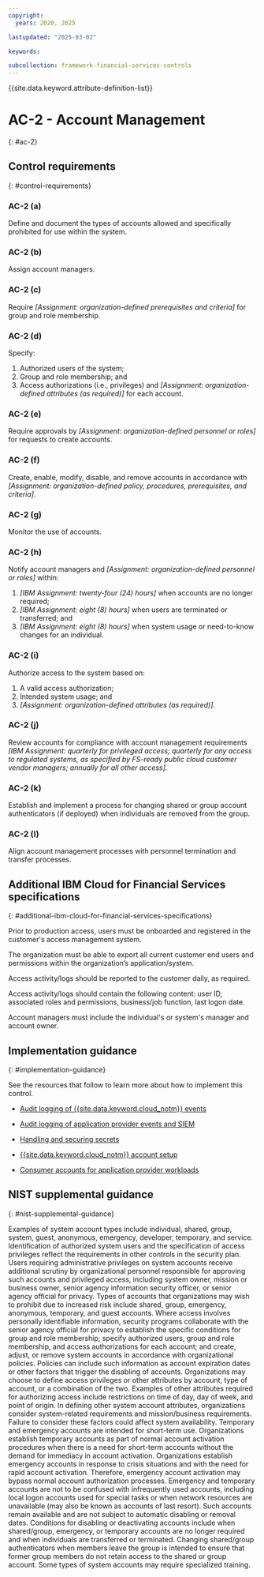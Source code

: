 ```yaml
---
copyright:
  years: 2020, 2025

lastupdated: "2025-03-02"

keywords:

subcollection: framework-financial-services-controls
---
```


{{site.data.keyword.attribute-definition-list}}

# AC-2 - Account Management
{: #ac-2}

## Control requirements
{: #control-requirements}



### AC-2 (a)


Define and document the types of accounts allowed and specifically prohibited for use within the system.


### AC-2 (b)


Assign account managers.


### AC-2 (c)


Require _[Assignment: organization-defined prerequisites and criteria]_ for group and role membership.


### AC-2 (d)


Specify:
1. Authorized users of the system;
2. Group and role membership; and
3. Access authorizations (i.e., privileges) and _[Assignment: organization-defined attributes (as required)]_ for each account.


### AC-2 (e)


Require approvals by _[Assignment: organization-defined personnel or roles]_ for requests to create accounts.


### AC-2 (f)


Create, enable, modify, disable, and remove accounts in accordance with _[Assignment: organization-defined policy, procedures, prerequisites, and criteria]_.


### AC-2 (g)


Monitor the use of accounts.


### AC-2 (h)


Notify account managers and _[Assignment: organization-defined personnel or roles]_ within:
1. _[IBM Assignment: twenty-four (24) hours]_ when accounts are no longer required;
2. _[IBM Assignment: eight (8) hours]_ when users are terminated or transferred; and
3. _[IBM Assignment: eight (8) hours]_ when system usage or need-to-know changes for an individual.


### AC-2 (i)


Authorize access to the system based on:
1. A valid access authorization;
2. Intended system usage; and
3. _[Assignment: organization-defined attributes (as required)]_.


### AC-2 (j)


Review accounts for compliance with account management requirements _[IBM Assignment: quarterly for privileged access; quarterly for any access to regulated systems, as specified by FS-ready public cloud customer vendor managers; annually for all other access]_.


### AC-2 (k)


Establish and implement a process for changing shared or group account authenticators (if deployed) when individuals are removed from the group.


### AC-2 (l)


Align account management processes with personnel termination and transfer processes.






## Additional IBM Cloud for Financial Services specifications
{: #additional-ibm-cloud-for-financial-services-specifications}

Prior to production access, users must be onboarded and registered in the customer's access management system.  

The organization must be able to export all current customer end users and permissions within the organization’s application/system.

Access activity/logs should be reported to the customer daily, as required.

Access activity/logs should contain the following content: user ID, associated roles and permissions, business/job function, last logon date.

Account managers must include the individual's or system's manager and account owner.




## Implementation guidance
{: #implementation-guidance}

See the resources that follow to learn more about how to implement this control.


- [Audit logging of {{site.data.keyword.cloud_notm}} events](/docs/framework-financial-services?topic=framework-financial-services-shared-logging-audit)


- [Audit logging of application provider events and SIEM](/docs/framework-financial-services?topic=framework-financial-services-shared-logging-audit-provider)


- [Handling and securing secrets](/docs/framework-financial-services?topic=framework-financial-services-shared-secrets)


- [{{site.data.keyword.cloud_notm}} account setup](/docs/framework-financial-services?topic=framework-financial-services-shared-account-setup)


- [Consumer accounts for application provider workloads](/docs/framework-financial-services?topic=framework-financial-services-shared-account-consumer)






## NIST supplemental guidance
{: #nist-supplemental-guidance}

Examples of system account types include individual, shared, group, system, guest, anonymous, emergency, developer, temporary, and service. Identification of authorized system users and the specification of access privileges reflect the requirements in other controls in the security plan. Users requiring administrative privileges on system accounts receive additional scrutiny by organizational personnel responsible for approving such accounts and privileged access, including system owner, mission or business owner, senior agency information security officer, or senior agency official for privacy. Types of accounts that organizations may wish to prohibit due to increased risk include shared, group, emergency, anonymous, temporary, and guest accounts.
Where access involves personally identifiable information, security programs collaborate with the senior agency official for privacy to establish the specific conditions for group and role membership; specify authorized users, group and role membership, and access authorizations for each account; and create, adjust, or remove system accounts in accordance with organizational policies. Policies can include such information as account expiration dates or other factors that trigger the disabling of accounts. Organizations may choose to define access privileges or other attributes by account, type of account, or a combination of the two. Examples of other attributes required for authorizing access include restrictions on time of day, day of week, and point of origin. In defining other system account attributes, organizations consider system-related requirements and mission/business requirements. Failure to consider these factors could affect system availability.
Temporary and emergency accounts are intended for short-term use. Organizations establish temporary accounts as part of normal account activation procedures when there is a need for short-term accounts without the demand for immediacy in account activation. Organizations establish emergency accounts in response to crisis situations and with the need for rapid account activation. Therefore, emergency account activation may bypass normal account authorization processes. Emergency and temporary accounts are not to be confused with infrequently used accounts, including local logon accounts used for special tasks or when network resources are unavailable (may also be known as accounts of last resort). Such accounts remain available and are not subject to automatic disabling or removal dates. Conditions for disabling or deactivating accounts include when shared/group, emergency, or temporary accounts are no longer required and when individuals are transferred or terminated. Changing shared/group authenticators when members leave the group is intended to ensure that former group members do not retain access to the shared or group account. Some types of system accounts may require specialized training.
